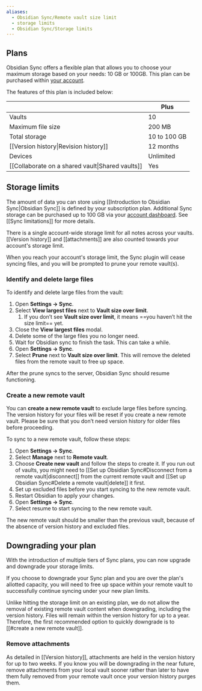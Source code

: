 ```yaml
---
aliases:
  - Obsidian Sync/Remote vault size limit
  - storage limits
  - Obsidian Sync/Storage limits
---
```


## Plans

Obsidian Sync offers a flexible plan that allows you to choose your maximum storage based on your needs: 10 GB or 100GB. This plan can be purchased within [your account](https://obsidian.md/account). 

The features of this plan is included below:

|                       | Plus         |
| --------------------- | ------------ |
| Vaults                | 10           |
| Maximum file size     | 200 MB       |
| Total storage         | 10 to 100 GB |
| [[Version history\|Revision history]]      | 12 months    |
| Devices               | Unlimited    |
| [[Collaborate on a shared vault\|Shared vaults]]         | Yes          |

## Storage limits

The amount of data you can store using [[Introduction to Obsidian Sync|Obsidian Sync]] is defined by your subscription plan. Additional Sync storage can be purchased up to 100 GB via your [account dashboard](https://obsidian.md/account). See [[Sync limitations]] for more details.

There is a single account-wide storage limit for all notes across your vaults. [[Version history]] and [[attachments]] are also counted towards your account's storage limit.

When you reach your account's storage limit, the Sync plugin will cease syncing files, and you will be prompted to prune your remote vault(s).

### Identify and delete large files

To identify and delete large files from the vault:

1. Open **Settings → Sync**.
2. Select **View largest files** next to **Vault size over limit**. 
	1. If you don’t see **Vault size over limit**, it means ==you haven’t hit the size limit== yet.
3. Close the **View largest files** modal.
4. Delete some of the large files you no longer need.
5. Wait for Obsidian sync to finish the task. This can take a while.
6. Open **Settings → Sync**.
7. Select **Prune** next to **Vault size over limit**. This will remove the deleted files from the remote vault to free up space.

After the prune syncs to the server, Obsidian Sync should resume functioning.

### Create a new remote vault

You can **create a new remote vault** to exclude large files before syncing. The version history for your files will be reset if you create a new remote vault. Please be sure that you don’t need version history for older files before proceeding.

To sync to a new remote vault, follow these steps:

1. Open **Settings → Sync**.
2. Select **Manage** next to **Remote vault**.
3. Choose **Create new vault** and follow the steps to create it. If you run out of vaults, you might need to [[Set up Obsidian Sync#Disconnect from a remote vault|disconnect]] from the current remote vault and [[Set up Obsidian Sync#Delete a remote vault|delete]] it first.
4. Set up excluded files before you start syncing to the new remote vault.
5. Restart Obsidian to apply your changes.
6. Open **Settings → Sync**.
7. Select resume to start syncing to the new remote vault.

The new remote vault should be smaller than the previous vault, because of the absence of version history and excluded files.

## Downgrading your plan

With the introduction of multiple tiers of Sync plans, you can now upgrade and downgrade your storage limits.

If you choose to downgrade your Sync plan and you are over the plan's allotted capacity, you will need to free up space within your remote vault to successfully continue syncing under your new plan limits.

Unlike hitting the storage limit on an existing plan, we do not allow the removal of existing remote vault content when downgrading, including the version history. Files will remain within the version history for up to a year. Therefore, the first recommended option to quickly downgrade is to [[#create a new remote vault]].

### Remove attachments

As detailed in [[Version history]], attachments are held in the version history for up to two weeks. If you know you will be downgrading in the near future, remove attachments from your local vault sooner rather than later to have them fully removed from your remote vault once your version history purges them.
